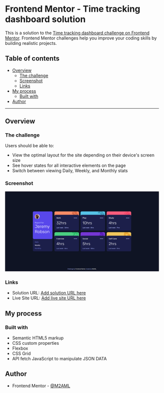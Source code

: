 # Frontend Mentor - Time tracking dashboard solution

This is a solution to the [Time tracking dashboard challenge on Frontend Mentor](https://www.frontendmentor.io/challenges/time-tracking-dashboard-UIQ7167Jw). Frontend Mentor challenges help you improve your coding skills by building realistic projects.

## Table of contents

- [Overview](#overview)
  - [The challenge](#the-challenge)
  - [Screenshot](#screenshot)
  - [Links](#links)
- [My process](#my-process)
  - [Built with](#built-with)
- [Author](#author)
-----
## Overview

### The challenge

Users should be able to:

- View the optimal layout for the site depending on their device's screen size
- See hover states for all interactive elements on the page
- Switch between viewing Daily, Weekly, and Monthly stats

### Screenshot

![](./screenshot.png)

### Links

- Solution URL: [Add solution URL here](https://github.com/M2AML/time-tracking-dashboard-main)
- Live Site URL: [Add live site URL here](https://time-tracking-dashboard-one-orpin.vercel.app/)

## My process

### Built with

- Semantic HTML5 markup
- CSS custom properties
- Flexbox
- CSS Grid
- API fetch JavaScript to manipulate JSON DATA

## Author

- Frontend Mentor - [@M2AML](https://www.frontendmentor.io/profile/M2AML)
